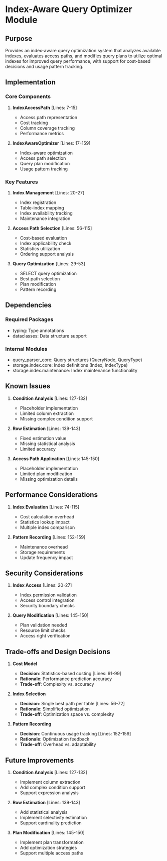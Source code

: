 # Index-Aware Query Optimizer Module

## Purpose

Provides an index-aware query optimization system that analyzes available indexes, evaluates access paths, and modifies query plans to utilize optimal indexes for improved query performance, with support for cost-based decisions and usage pattern tracking.

## Implementation

### Core Components

1. **IndexAccessPath** [Lines: 7-15]

   - Access path representation
   - Cost tracking
   - Column coverage tracking
   - Performance metrics

2. **IndexAwareOptimizer** [Lines: 17-159]
   - Index-aware optimization
   - Access path selection
   - Query plan modification
   - Usage pattern tracking

### Key Features

1. **Index Management** [Lines: 20-27]

   - Index registration
   - Table-index mapping
   - Index availability tracking
   - Maintenance integration

2. **Access Path Selection** [Lines: 56-115]

   - Cost-based evaluation
   - Index applicability check
   - Statistics utilization
   - Ordering support analysis

3. **Query Optimization** [Lines: 29-53]
   - SELECT query optimization
   - Best path selection
   - Plan modification
   - Pattern recording

## Dependencies

### Required Packages

- typing: Type annotations
- dataclasses: Data structure support

### Internal Modules

- query_parser_core: Query structures (QueryNode, QueryType)
- storage.index.core: Index definitions (Index, IndexType)
- storage.index.maintenance: Index maintenance functionality

## Known Issues

1. **Condition Analysis** [Lines: 127-132]

   - Placeholder implementation
   - Limited column extraction
   - Missing complex condition support

2. **Row Estimation** [Lines: 139-143]

   - Fixed estimation value
   - Missing statistical analysis
   - Limited accuracy

3. **Access Path Application** [Lines: 145-150]
   - Placeholder implementation
   - Limited plan modification
   - Missing optimization details

## Performance Considerations

1. **Index Evaluation** [Lines: 74-115]

   - Cost calculation overhead
   - Statistics lookup impact
   - Multiple index comparison

2. **Pattern Recording** [Lines: 152-159]
   - Maintenance overhead
   - Storage requirements
   - Update frequency impact

## Security Considerations

1. **Index Access** [Lines: 20-27]

   - Index permission validation
   - Access control integration
   - Security boundary checks

2. **Query Modification** [Lines: 145-150]
   - Plan validation needed
   - Resource limit checks
   - Access right verification

## Trade-offs and Design Decisions

1. **Cost Model**

   - **Decision**: Statistics-based costing [Lines: 91-99]
   - **Rationale**: Performance prediction accuracy
   - **Trade-off**: Complexity vs. accuracy

2. **Index Selection**

   - **Decision**: Single best path per table [Lines: 56-72]
   - **Rationale**: Simplified optimization
   - **Trade-off**: Optimization space vs. complexity

3. **Pattern Recording**
   - **Decision**: Continuous usage tracking [Lines: 152-159]
   - **Rationale**: Optimization feedback
   - **Trade-off**: Overhead vs. adaptability

## Future Improvements

1. **Condition Analysis** [Lines: 127-132]

   - Implement column extraction
   - Add complex condition support
   - Support expression analysis

2. **Row Estimation** [Lines: 139-143]

   - Add statistical analysis
   - Implement selectivity estimation
   - Support cardinality prediction

3. **Plan Modification** [Lines: 145-150]
   - Implement plan transformation
   - Add optimization strategies
   - Support multiple access paths
